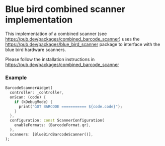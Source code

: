 # Blue bird combined scanner implementation

This implementation of a combined scanner (see https://pub.dev/packages/combined_barcode_scanner)
uses the https://pub.dev/packages/blue_bird_scanner package to interface with the
blue bird hardware scanners.

Please follow the installation instructions in https://pub.dev/packages/combined_barcode_scanner

### Example
```dart
BarcodeScannerWidget(
  controller: _controller,
  onScan: (code) {
    if (kDebugMode) {
      print("GOT BARCODE =========== ${code.code}");
    }
  },
  configuration: const ScannerConfiguration(
    enableFormats: {BarcodeFormat.qr},
  ),
  scanners: [BlueBirdBarcodeScanner()],
);
```